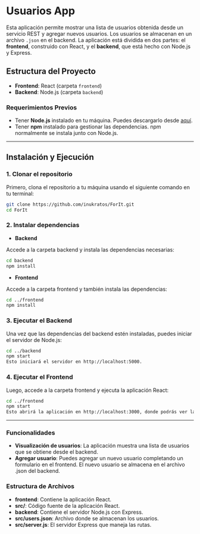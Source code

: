 # Usuarios App

Esta aplicación permite mostrar una lista de usuarios obtenida desde un servicio REST y agregar nuevos usuarios. Los usuarios se almacenan en un archivo `.json` en el backend. La aplicación está dividida en dos partes: el **frontend**, construido con React, y el **backend**, que está hecho con Node.js y Express.

## Estructura del Proyecto

- **Frontend**: React (carpeta `frontend`)
- **Backend**: Node.js (carpeta `backend`)

### Requerimientos Previos

- Tener **Node.js** instalado en tu máquina. Puedes descargarlo desde [aquí](https://nodejs.org/).
- Tener **npm** instalado para gestionar las dependencias. npm normalmente se instala junto con Node.js.

---

## Instalación y Ejecución

### 1. Clonar el repositorio

Primero, clona el repositorio a tu máquina usando el siguiente comando en tu terminal:

```bash
git clone https://github.com/inukratos/ForIt.git
cd ForIt
```

### 2. Instalar dependencias

- **Backend**

Accede a la carpeta backend y instala las dependencias necesarias:

```bash
cd backend
npm install
```
- **Frontend**

Accede a la carpeta frontend y también instala las dependencias:

```bash
cd ../frontend
npm install
```

### 3. Ejecutar el Backend

Una vez que las dependencias del backend estén instaladas, puedes iniciar el servidor de Node.js:

```bash
cd ../backend
npm start
Esto iniciará el servidor en http://localhost:5000.
```

### 4. Ejecutar el Frontend
Luego, accede a la carpeta frontend y ejecuta la aplicación React:

```bash
cd ../frontend
npm start
Esto abrirá la aplicación en http://localhost:3000, donde podrás ver la lista de usuarios y agregar nuevos.
```

---


### Funcionalidades

- **Visualización de usuarios**: La aplicación muestra una lista de usuarios que se obtiene desde el backend.
- **Agregar usuario**: Puedes agregar un nuevo usuario completando un formulario en el frontend. El nuevo usuario se almacena en el archivo .json del backend.

### Estructura de Archivos

- **frontend**: Contiene la aplicación React.
- **src/**: Código fuente de la aplicación React.
- **backend**: Contiene el servidor Node.js con Express.
- **src/users.json**: Archivo donde se almacenan los usuarios.
- **src/server.js**: El servidor Express que maneja las rutas.
